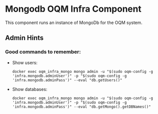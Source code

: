 # Mongodb OQM Infra Component

This component runs an instance of MongoDb for the OQM system.

## Admin Hints

### Good commands to remember:

 - Show users:

   `docker exec oqm_infra_mongo mongo admin -u "$(sudo oqm-config -g 'infra.mongodb.adminUser')" -p "$(sudo oqm-config -g 'infra.mongodb.adminPass')" --eval "db.getUsers()"`
 - Show databases:
   
   `docker exec oqm_infra_mongo mongo admin -u "$(sudo oqm-config -g 'infra.mongodb.adminUser')" -p "$(sudo oqm-config -g 'infra.mongodb.adminPass')" --eval "db.getMongo().getDBNames()"`
